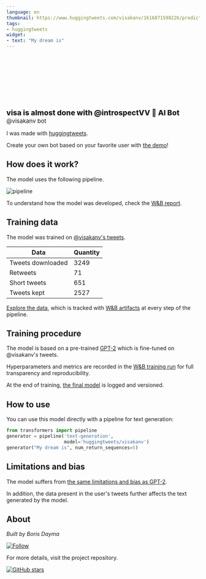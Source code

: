```yaml
---
language: en
thumbnail: https://www.huggingtweets.com/visakanv/1616871598226/predictions.png
tags:
- huggingtweets
widget:
- text: "My dream is"
---
```


<div>
<div style="width: 132px; height:132px; border-radius: 50%; background-size: cover; background-image: url('https://pbs.twimg.com/profile_images/1310780119590424576/yPprRCqP_400x400.jpg')">
</div>
<div style="margin-top: 8px; font-size: 19px; font-weight: 800">visa is almost done with @introspectVV 🤖 AI Bot </div>
<div style="font-size: 15px">@visakanv bot</div>
</div>

I was made with [huggingtweets](https://github.com/borisdayma/huggingtweets).

Create your own bot based on your favorite user with [the demo](https://colab.research.google.com/github/borisdayma/huggingtweets/blob/master/huggingtweets-demo.ipynb)!

## How does it work?

The model uses the following pipeline.

![pipeline](https://github.com/borisdayma/huggingtweets/blob/master/img/pipeline.png?raw=true)

To understand how the model was developed, check the [W&B report](https://wandb.ai/wandb/huggingtweets/reports/HuggingTweets-Train-a-Model-to-Generate-Tweets--VmlldzoxMTY5MjI).

## Training data

The model was trained on [@visakanv's tweets](https://twitter.com/visakanv).

| Data | Quantity |
| --- | --- |
| Tweets downloaded | 3249 |
| Retweets | 71 |
| Short tweets | 651 |
| Tweets kept | 2527 |

[Explore the data](https://wandb.ai/wandb/huggingtweets/runs/v7oyjdah/artifacts), which is tracked with [W&B artifacts](https://docs.wandb.com/artifacts) at every step of the pipeline.

## Training procedure

The model is based on a pre-trained [GPT-2](https://huggingface.co/gpt2) which is fine-tuned on @visakanv's tweets.

Hyperparameters and metrics are recorded in the [W&B training run](https://wandb.ai/wandb/huggingtweets/runs/7ock9tj7) for full transparency and reproducibility.

At the end of training, [the final model](https://wandb.ai/wandb/huggingtweets/runs/7ock9tj7/artifacts) is logged and versioned.

## How to use

You can use this model directly with a pipeline for text generation:

```python
from transformers import pipeline
generator = pipeline('text-generation',
                     model='huggingtweets/visakanv')
generator("My dream is", num_return_sequences=5)
```

## Limitations and bias

The model suffers from [the same limitations and bias as GPT-2](https://huggingface.co/gpt2#limitations-and-bias).

In addition, the data present in the user's tweets further affects the text generated by the model.

## About

*Built by Boris Dayma*

[![Follow](https://img.shields.io/twitter/follow/borisdayma?style=social)](https://twitter.com/intent/follow?screen_name=borisdayma)

For more details, visit the project repository.

[![GitHub stars](https://img.shields.io/github/stars/borisdayma/huggingtweets?style=social)](https://github.com/borisdayma/huggingtweets)
